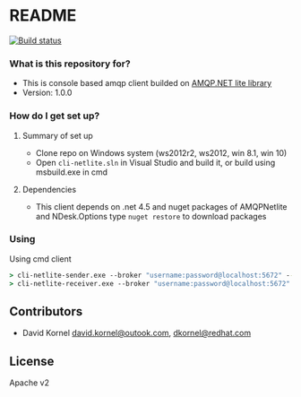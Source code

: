 # README #
[![Build status](https://ci.appveyor.com/api/projects/status/6gdu7v5k09dgoosg/branch/master?svg=true)](https://ci.appveyor.com/project/dkornel/cli-netlite/branch/master)



### What is this repository for? ###

* This is console based amqp client builded on [AMQP.NET lite library](https://github.com/Azure/amqpnetlite)
* Version: 1.0.0

### How do I get set up? ###

1. Summary of set up
    * Clone repo on Windows system (ws2012r2, ws2012, win 8.1, win 10)
    * Open `cli-netlite.sln` in Visual Studio and build it, or build using msbuild.exe in cmd

2. Dependencies
    * This client depends on .net 4.5 and nuget packages of AMQPNetlite and NDesk.Options type `nuget restore` to download packages

### Using

Using cmd client

```cmd
> cli-netlite-sender.exe --broker "username:password@localhost:5672" --address "queue_test" --count 2 --msg-content "text message" --log-msgs dict
> cli-netlite-receiver.exe --broker "username:password@localhost:5672" --address "queue_test" --count 2 --log-msgs dict
```

Contributors
----
* David Kornel <david.kornel@outook.com>, <dkornel@redhat.com>

License
----

Apache v2